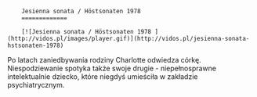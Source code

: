 
        Jesienna sonata / Höstsonaten 1978 
        =============
        
        [![Jesienna sonata / Höstsonaten 1978 ](http://vidos.pl/images/player.gif)](http://vidos.pl/jesienna-sonata-hstsonaten-1978)
        
        
 Po latach zaniedbywania rodziny Charlotte odwiedza córkę. Niespodziewanie spotyka także swoje drugie - niepełnosprawne intelektualnie dziecko, które niegdyś umieściła w zakładzie psychiatrycznym.
    